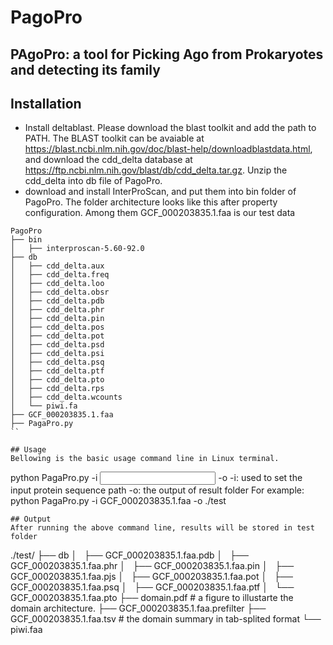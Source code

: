 # PagoPro
## PAgoPro: a tool for Picking Ago from Prokaryotes and detecting its family

## Installation
- Install deltablast. Please download the blast toolkit and add the path to PATH.
The BLAST toolkit can be avaiable at https://blast.ncbi.nlm.nih.gov/doc/blast-help/downloadblastdata.html, and download the cdd_delta database at https://ftp.ncbi.nlm.nih.gov/blast/db/cdd_delta.tar.gz. Unzip the cdd_delta into db file of PagoPro.
- download and install InterProScan, and put them into bin folder of PagoPro.
The folder architecture looks like this after property configuration. Among them GCF_000203835.1.faa is our test data
```
PagoPro
├── bin
│   ├── interproscan-5.60-92.0
├── db
│   ├── cdd_delta.aux
│   ├── cdd_delta.freq
│   ├── cdd_delta.loo
│   ├── cdd_delta.obsr
│   ├── cdd_delta.pdb
│   ├── cdd_delta.phr
│   ├── cdd_delta.pin
│   ├── cdd_delta.pos
│   ├── cdd_delta.pot
│   ├── cdd_delta.psd
│   ├── cdd_delta.psi
│   ├── cdd_delta.psq
│   ├── cdd_delta.ptf
│   ├── cdd_delta.pto
│   ├── cdd_delta.rps
│   ├── cdd_delta.wcounts
│   └── piwi.fa
├── GCF_000203835.1.faa
├── PagaPro.py
``

## Usage 
Bellowing is the basic usage command line in Linux terminal.
```
python PagaPro.py -i <input proteins in fatsa format> -o <the out path of results>
    -i: used to set the input protein sequence path
    -o: the output of result folder
For example:
    python PagaPro.py -i GCF_000203835.1.faa -o ./test
```
## Output
After running the above command line, results will be stored in test folder
```
./test/
├── db
│   ├── GCF_000203835.1.faa.pdb
│   ├── GCF_000203835.1.faa.phr
│   ├── GCF_000203835.1.faa.pin
│   ├── GCF_000203835.1.faa.pjs
│   ├── GCF_000203835.1.faa.pot
│   ├── GCF_000203835.1.faa.psq
│   ├── GCF_000203835.1.faa.ptf
│   └── GCF_000203835.1.faa.pto
├── domain.pdf # a figure to illustarte the domain architecture.
├── GCF_000203835.1.faa.prefilter
├── GCF_000203835.1.faa.tsv # the domain summary in tab-splited format
└── piwi.faa

``` 
